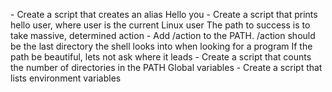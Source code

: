 <o> - Create a script that creates an alias
Hello you - Create a script that prints hello user, where user is the current Linux user
The path to success is to take massive, determined action - Add /action to the PATH. /action should be the last directory the shell looks into when looking for a program
If the path be beautiful, lets not ask where it leads - Create a script that counts the number of directories in the PATH
Global variables - Create a script that lists environment variables
